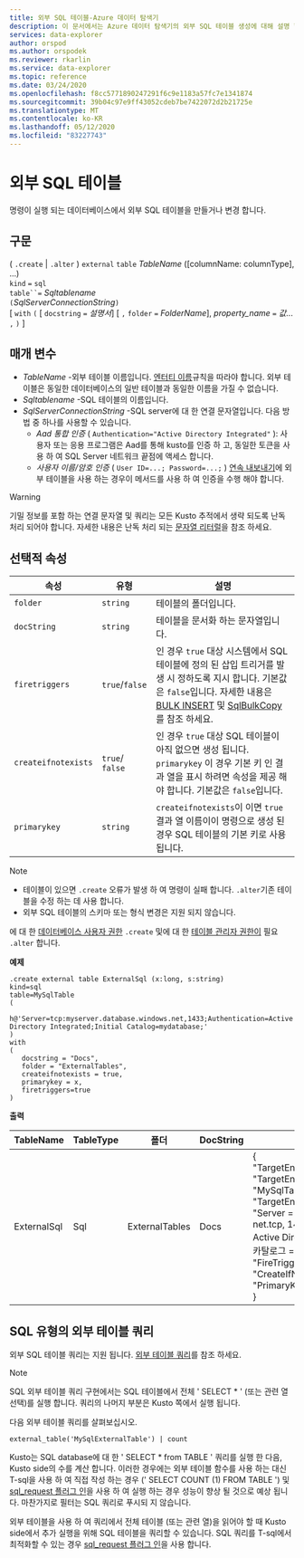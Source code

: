 ```yaml
---
title: 외부 SQL 테이블-Azure 데이터 탐색기
description: 이 문서에서는 Azure 데이터 탐색기의 외부 SQL 테이블 생성에 대해 설명 합니다.
services: data-explorer
author: orspod
ms.author: orspodek
ms.reviewer: rkarlin
ms.service: data-explorer
ms.topic: reference
ms.date: 03/24/2020
ms.openlocfilehash: f8cc5771890247291f6c9e1183a57fc7e1341874
ms.sourcegitcommit: 39b04c97e9ff43052cdeb7be7422072d2b21725e
ms.translationtype: MT
ms.contentlocale: ko-KR
ms.lasthandoff: 05/12/2020
ms.locfileid: "83227743"
---
```

# <a name="external-sql-table"></a>외부 SQL 테이블

명령이 실행 되는 데이터베이스에서 외부 SQL 테이블을 만들거나 변경 합니다.  

## <a name="syntax"></a>구문

( `.create`  |  `.alter` ) `external` `table` *TableName* ([columnName: columnType], ...)  
`kind` `=` `sql`  
`table``=` *Sqltablename*  
`(`*SqlServerConnectionString*`)`  
[ `with` `(` [ `docstring` `=` *설명서*] [ `,` `folder` `=` *FolderName*], *property_name* `=` *값*... `,` `)` ]

## <a name="parameters"></a>매개 변수

* *TableName* -외부 테이블 이름입니다. [엔터티 이름](../query/schema-entities/entity-names.md)규칙을 따라야 합니다. 외부 테이블은 동일한 데이터베이스의 일반 테이블과 동일한 이름을 가질 수 없습니다.
* *Sqltablename* -SQL 테이블의 이름입니다.
* *SqlServerConnectionString* -SQL server에 대 한 연결 문자열입니다. 다음 방법 중 하나를 사용할 수 있습니다. 
  * *Aad 통합 인증* ( `Authentication="Active Directory Integrated"` ): 사용자 또는 응용 프로그램은 Aad를 통해 kusto를 인증 하 고, 동일한 토큰을 사용 하 여 SQL Server 네트워크 끝점에 액세스 합니다.
  * *사용자 이름/암호 인증* ( `User ID=...; Password=...;` ) [연속 내보내기](data-export/continuous-data-export.md)에 외부 테이블을 사용 하는 경우이 메서드를 사용 하 여 인증을 수행 해야 합니다. 

> [!WARNING]
> 기밀 정보를 포함 하는 연결 문자열 및 쿼리는 모든 Kusto 추적에서 생략 되도록 난독 처리 되어야 합니다. 자세한 내용은 난독 처리 되는 [문자열 리터럴](../query/scalar-data-types/string.md#obfuscated-string-literals)을 참조 하세요.

## <a name="optional-properties"></a>선택적 속성

| 속성            | 유형            | 설명                          |
|---------------------|-----------------|---------------------------------------------------------------------------------------------------|
| `folder`            | `string`        | 테이블의 폴더입니다.                  |
| `docString`         | `string`        | 테이블을 문서화 하는 문자열입니다.      |
| `firetriggers`      | `true`/`false`  | 인 경우 `true` 대상 시스템에서 SQL 테이블에 정의 된 삽입 트리거를 발생 시 정하도록 지시 합니다. 기본값은 `false`입니다. 자세한 내용은 [BULK INSERT](https://msdn.microsoft.com/library/ms188365.aspx) 및 [SqlBulkCopy](https://msdn.microsoft.com/library/system.data.sqlclient.sqlbulkcopy(v=vs.110).aspx)를 참조 하세요. |
| `createifnotexists` | `true`/ `false` | 인 경우 `true` 대상 SQL 테이블이 아직 없으면 생성 됩니다. `primarykey` 이 경우 기본 키 인 결과 열을 표시 하려면 속성을 제공 해야 합니다. 기본값은 `false`입니다.  |
| `primarykey`        | `string`        | `createifnotexists`이 이면 `true` 결과 열 이름이이 명령으로 생성 된 경우 SQL 테이블의 기본 키로 사용 됩니다.                  |

> [!NOTE]
> * 테이블이 있으면 `.create` 오류가 발생 하 여 명령이 실패 합니다. `.alter`기존 테이블을 수정 하는 데 사용 합니다. 
> * 외부 SQL 테이블의 스키마 또는 형식 변경은 지원 되지 않습니다. 

에 대 한 [데이터베이스 사용자 권한](../management/access-control/role-based-authorization.md) `.create` 및에 대 한 [테이블 관리자 권한이](../management/access-control/role-based-authorization.md) 필요 `.alter` 합니다. 
 
**예제** 

```kusto
.create external table ExternalSql (x:long, s:string) 
kind=sql
table=MySqlTable
( 
   h@'Server=tcp:myserver.database.windows.net,1433;Authentication=Active Directory Integrated;Initial Catalog=mydatabase;'
)
with 
(
   docstring = "Docs",
   folder = "ExternalTables", 
   createifnotexists = true,
   primarykey = x,
   firetriggers=true
)  
```

**출력**

| TableName   | TableType | 폴더         | DocString | 속성                            |
|-------------|-----------|----------------|-----------|---------------------------------------|
| ExternalSql | Sql       | ExternalTables | Docs      | {<br>  "TargetEntityKind": "sqltable '",<br>  "TargetEntityName": "MySqlTable",<br>  "TargetEntityConnectionString": "Server = tcp: myserver. net.tcp, 1433; Authentication = Active Directory Integrated; 초기 카탈로그 = mydatabase; ",<br>  "FireTriggers": true,<br>  "CreateIfNotExists": true,<br>  "PrimaryKey": "x"<br>} |

## <a name="querying-an-external-table-of-type-sql"></a>SQL 유형의 외부 테이블 쿼리 

외부 SQL 테이블 쿼리는 지원 됩니다. [외부 테이블 쿼리](https://docs.microsoft.com/azure/data-explorer/data-lake-query-data)를 참조 하세요. 

> [!Note]
> SQL 외부 테이블 쿼리 구현에서는 SQL 테이블에서 전체 ' SELECT * ' (또는 관련 열 선택)를 실행 합니다. 쿼리의 나머지 부분은 Kusto 쪽에서 실행 됩니다. 

다음 외부 테이블 쿼리를 살펴보십시오. 

```kusto
external_table('MySqlExternalTable') | count
```

Kusto는 SQL database에 대 한 ' SELECT * from TABLE ' 쿼리를 실행 한 다음, Kusto side의 수를 계산 합니다. 이러한 경우에는 외부 테이블 함수를 사용 하는 대신 T-sql을 사용 하 여 직접 작성 하는 경우 (' SELECT COUNT (1) FROM TABLE ') 및 [sql_request 플러그 인](../query/sqlrequestplugin.md)을 사용 하 여 실행 하는 경우 성능이 향상 될 것으로 예상 됩니다. 마찬가지로 필터는 SQL 쿼리로 푸시되 지 않습니다.  

외부 테이블을 사용 하 여 쿼리에서 전체 테이블 (또는 관련 열)을 읽어야 할 때 Kusto side에서 추가 실행을 위해 SQL 테이블을 쿼리할 수 있습니다. SQL 쿼리를 T-sql에서 최적화할 수 있는 경우 [sql_request 플러그 인](../query/sqlrequestplugin.md)을 사용 합니다.

